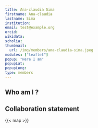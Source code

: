 ```yaml
---
title: Ana-claudia Sima
firstname: Ana-claudia
lastname: Sima
institution: 
email: test@example.org
orcid: 
wikidata: 
scholia: 
thumbnail:
  url: /img/members/ana-claudia-sima.jpeg
modules: ["leaflet"]
popup: "Here I am"
popupLat: 
popupLong: 
type: members
---
```


## Who am I ?

## Collaboration statement

{{< map >}}
